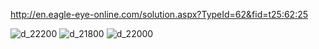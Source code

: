 http://en.eagle-eye-online.com/solution.aspx?TypeId=62&fid=t25:62:25 

![d_22200](https://user-images.githubusercontent.com/124348594/219411634-ae54aef8-fa4d-4c79-a236-1c71349d526d.png)
![d_21800](https://user-images.githubusercontent.com/124348594/219411638-d9dd0997-d8d3-4e8f-a5a3-bf0d153498f4.png)
![d_22000](https://user-images.githubusercontent.com/124348594/219411642-177ebf7c-4634-4556-99d9-583d7c21d79f.png)
